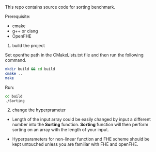 This repo contains source code for sorting benchmark. 

Prerequisite:
- cmake
- g++ or clang
- OpenFHE
1. build the project

Set openfhe path in the CMakeLists.txt file and then run the following command.
``` bash
mkdir build && cd build
cmake ..
make
```

Run:
```bash
cd build
./Sorting
```

2. change the hyperprameter

- Length of the input array could be easily changed by input a different number into the **Sorting** function. **Sorting** function will then perform sorting on an array with the length of your input.

- Hyperparameters for non-linear function and FHE scheme should be kept untouched unless you are familiar with FHE and openFHE.
